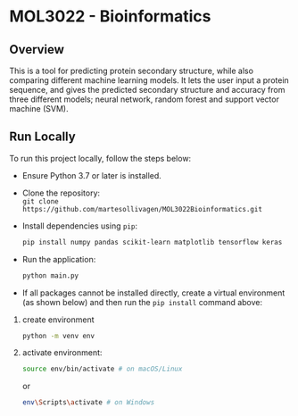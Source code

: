 # MOL3022 - Bioinformatics

## Overview

This is a tool for predicting protein secondary structure, while also comparing different machine learning models. It lets the user input a protein sequence, and gives the predicted secondary structure and accuracy from three different models; neural network, random forest and support vector machine (SVM). 

## Run Locally

To run this project locally, follow the steps below:

- Ensure Python 3.7 or later is installed.
- Clone the repository:  
  `git clone https://github.com/martesollivagen/MOL3022Bioinformatics.git`
- Install dependencies using `pip`:

  ```bash
  pip install numpy pandas scikit-learn matplotlib tensorflow keras
  ```
- Run the application:
  ```bash
  python main.py
  ```

- If all packages cannot be installed directly, create a virtual environment (as shown below) and then run the `pip install` command above:
1. create environment
    ```bash
    python -m venv env
    ```

2. activate environment:
    ```bash
    source env/bin/activate # on macOS/Linux
    ```
    or
    ```bash
    env\Scripts\activate # on Windows
    ```
